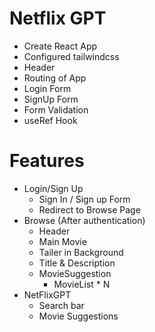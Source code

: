 # Netflix GPT

- Create React App
- Configured tailwindcss
- Header
- Routing of App
- Login Form
- SignUp Form
- Form Validation
- useRef Hook

# Features

- Login/Sign Up
  - Sign In / Sign up Form
  - Redirect to Browse Page
- Browse (After authentication)
  - Header
  - Main Movie
  - Tailer in Background
  - Title & Description
  - MovieSuggestion
    - MovieList \* N
- NetFlixGPT
  - Search bar
  - Movie Suggestions
